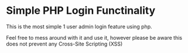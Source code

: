 # Simple PHP Login Functinality
This is the most simple 1 user admin login feature using php.

Feel free to mess around with it and use it, however please be aware this does not prevent any Cross-Site Scripting (XSS)
